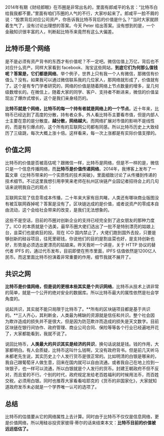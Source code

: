 2014年有期《财经郎眼》在币圈是非常出名的，里面有郎咸平的名言：“比特币白给我我都不要。”里面有咱们币圈的人气的不行，大家吵起来了。郎咸平一脸不屑的说：“股票背后对应公司资产，你告诉我比特币背后的价值是什么？”当时大家就顾着生气了，没有讨论出理想的答案。今天 Peter 给出答案。没有想到的是，一个金融知识很丰富的人，判断起比特币来竟然有这么大偏差。

## 比特币是个网络

是不是必须有资产背书的东西才有价值呢？不一定吧。微信估值上万亿，背后也不对应什么资产。同样大家看到 facebook、淘宝这些网站，**到底它们为何那么值钱呢？答案是，它们都是网络**。举个例子，世界上只有我一个人有微信，那微信有价值么？没有。如果我可以通过微信联系我的几位家人，那网络就形成了，价值就有了。这个是有专门学者研究的，网络的价值是随着网络上节点数量的增多，呈几何级数增长的。在微信上，随着大家的同学、客户、支持者不断进来，微信的价值呈现出了爆炸式增长，这个是我们亲身经历的。

**比特币就是个网络，比特币的每一个持有者就是网络上的一个节点**。近十年来，比特币已经达到了高度的分散，持有者众多。外人看比特币主要看市值，但是内部人士主要在意的是分散度。**越分散，网络越大**。而网络扩展对市值的影响不是线性的，而是有引爆点的，这个所有的互联网公司都有同感。所以比特币历史上大致经历了三级跳，每次大概上涨十倍。这样看来，每一次上涨都是有实际价值支撑的。

## 价值之网

比特币的价值是否被高估呢？跟微信一样，比特币是网络，但是不一样的是，微信只是一个信息传播网络，而**比特币是价值传递网络**。2014年，我博客上发布了一篇文章《比特币带来的一个实质性的技术突破》，里面细致讨论了从传播到传递的技术细节。不过这里我想引用李笑来老师在杭州区块链产业园记者招待会上的几句话来说明我自己的观点：

互联网实现了信息零成本传播，二十年来大家有目共睹，人类还有哪块商业版图没有被互联网吞掉呢？答案是没有了。区块链达成的是价值，或者说资产的零成本自由流动，这个会给社会带来的改变，是我们无法想象的。

这些不是空话，目前的币圈对创新企业的支持已经完全到了追女朋友的那种力度了。ICO 的本质就是个选美，最早币圈大佬们选出了一批不是特别漂亮的姑娘上台，韭菜们也是疯狂的投。现在 ICO 国内禁止了，大佬们跑到国外去投，只要是够创新的硅谷项目，往死里砸钱，你说他们的目的是割韭菜也好，是支持创新也好，形势是必须选出更漂亮的姑娘来。昨天我听一个讲座，关于 HTTP 协议的替代者 IPFS 的，通过代币发布，目前即使在熊市里面，IPFS 估值依然是1200亿人民币。而这里面比特币扮演着非常重要的作用，细节我就不展开了。

## 共识之网

**比特币是价值网络，但是说的更根本些其实是个共识网络**。比特币从技术上讲非常的简单，就是一个公开的绝对安全的数据库。所以比特币最大的属性依然是社会学角度的。

说起共识，其实就不能只局限于比特币了。**所有的区块链项目都是基于共识的。**三人齐心，其利断金，人类最为稀缺的资源就是信任和共识。整个社会因为欺诈造成的损失并不是很大，但是因为防范欺诈而造成的损失是天文数字。目前区块链在银行间协作、政府管理、商业公司合同、保险等等各个行业已经遍地开花了，大家都能看到，我就不说了。

说回比特币，**人类最大的共识其实是经济的共识**，换句话说就是钱。钱的作用，大家都明白。有人会质疑，比特币这叫什么钱啊，又没有政府背书。但是前几天听马未都老先生说，其实历史上个人发行货币是很正常的。比如明清的白银是哪来的，我自己跟葡萄牙人做生意，回来在国内就可以自由流通。或者我自己在地上捡到一块银子，也一样可以流通，所以白银就是个人发行的货币。封建王朝政府不但不反对，而且爱的不行。个别的时代，政府规定发给老百姓福利的时候用法币，而百姓交税，必须用白银。同时也推荐大家看看哈耶克的《货币的非国家化》，大家就知道政府发币未必就是一个学界唯一认可的选项了。

## 总结

比特币的估值要从它的网络属性上去计算。同时由于比特币不仅仅是信息网络，更是价值网络，所以用硅谷投资家彼得·蒂尔的话来结束本文：**比特币目前的价值被远远低估了。**

​
